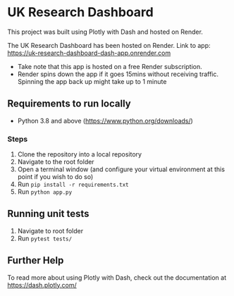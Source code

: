 # UK Research Dashboard

This project was built using Plotly with Dash and hosted on Render.

The UK Research Dashboard has been hosted on Render. Link to app: https://uk-research-dashboard-dash-app.onrender.com

- Take note that this app is hosted on a free Render subscription.
- Render spins down the app if it goes 15mins without receiving traffic. Spinning the app back up might take up to 1 minute

## Requirements to run locally
- Python 3.8 and above (https://www.python.org/downloads/)

### Steps
1) Clone the repository into a local repository
2) Navigate to the root folder
3) Open a terminal window (and configure your virtual environment at this point if you wish to do so)
4) Run ```pip install -r requirements.txt```
5) Run ```python app.py```

## Running unit tests
1) Navigate to root folder
2) Run ```pytest tests/```

## Further Help
To read more about using Plotly with Dash, check out the documentation at https://dash.plotly.com/